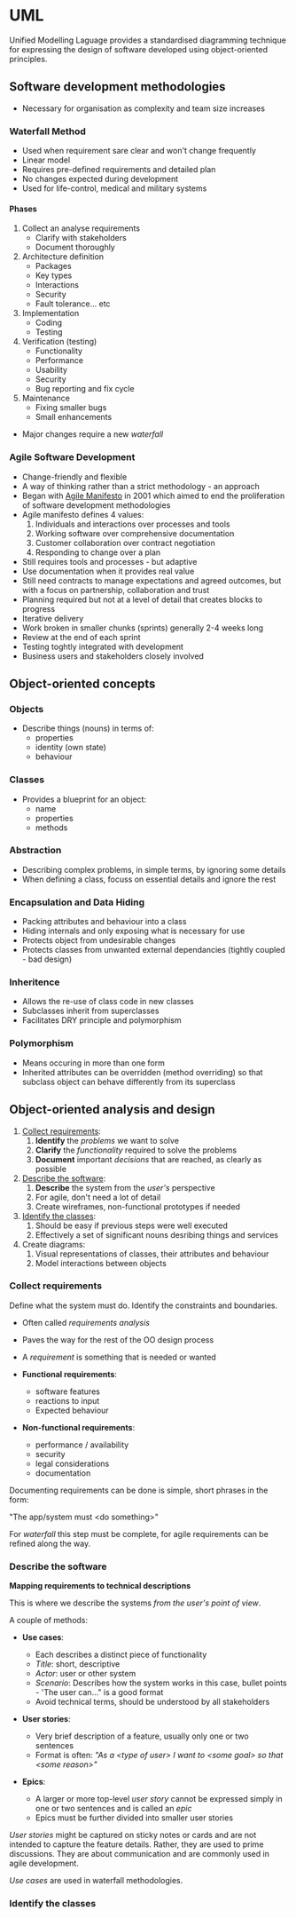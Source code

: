 # UML

Unified Modelling Laguage provides a standardised diagramming technique for expressing the design of software developed using object-oriented principles.

## Software development methodologies

- Necessary for organisation as complexity and team size increases

### Waterfall Method

- Used when requirement sare clear and won't change frequently
- Linear model
- Requires pre-defined requirements and detailed plan
- No changes expected during development
- Used for life-control, medical and military systems

#### Phases

1. Collect an analyse requirements
   - Clarify with stakeholders
   - Document thoroughly
1. Architecture definition
   - Packages
   - Key types
   - Interactions
   - Security
   - Fault tolerance... etc
1. Implementation
   - Coding
   - Testing
1. Verification (testing)
   - Functionality
   - Performance
   - Usability
   - Security
   - Bug reporting and fix cycle
1. Maintenance
   - Fixing smaller bugs
   - Small enhancements

- Major changes require a new _waterfall_

### Agile Software Development

- Change-friendly and flexible
- A way of thinking rather than a strict methodology - an approach
- Began with [Agile Manifesto](https://agilemanifesto.org/) in 2001 which aimed to end the proliferation of software development methodologies
- Agile manifesto defines 4 values:
  1. Individuals and interactions over processes and tools
  2. Working software over comprehensive documentation
  3. Customer collaboration over contract negotiation
  4. Responding to change over a plan
- Still requires tools and processes - but adaptive
- Use documentation when it provides real value
- Still need contracts to manage expectations and agreed outcomes, but with a focus on partnership, collaboration and trust
- Planning required but not at a level of detail that creates blocks to progress
- Iterative delivery
- Work broken in smaller chunks (sprints) generally 2-4 weeks long
- Review at the end of each sprint
- Testing toghtly integrated with development
- Business users and stakeholders closely involved

## Object-oriented concepts

### Objects

- Describe things (nouns) in terms of:
  - properties
  - identity (own state)
  - behaviour

### Classes

- Provides a blueprint for an object:
  - name
  - properties
  - methods

### Abstraction

- Describing complex problems, in simple terms, by ignoring some details
- When defining a class, focuss on essential details and ignore the rest

### Encapsulation and Data Hiding

- Packing attributes and behaviour into a class
- Hiding internals and only exposing what is necessary for use
- Protects object from undesirable changes
- Protects classes from unwanted external dependancies (tightly coupled - bad design)

### Inheritence

- Allows the re-use of class code in new classes
- Subclasses inherit from superclasses
- Facilitates DRY principle and polymorphism

### Polymorphism

- Means occuring in more than one form
- Inherited attributes can be overridden (method overriding) so that subclass object can behave differently from its superclass

## Object-oriented analysis and design

1. [Collect requirements](#collect-requirements):
   1. **Identify** the _problems_ we want to solve
   1. **Clarify** the _functionality_ required to solve the problems
   1. **Document** important _decisions_ that are reached, as clearly as possible
1. [Describe the software](#describe-the-software):
   1. **Describe** the system from the _user's_ perspective
   1. For agile, don't need a lot of detail
   1. Create wireframes, non-functional prototypes if needed
1. [Identify the classes](#identify-the-classes):
   1. Should be easy if previous steps were well executed
   1. Effectively a set of significant nouns desribing things and services
1. Create diagrams:
   1. Visual representations of classes, their attributes and behaviour
   1. Model interactions between objects

### Collect requirements

Define what the system must do. Identify the constraints and boundaries.

- Often called _requirements analysis_
- Paves the way for the rest of the OO design process
- A _requirement_ is something that is needed or wanted
- **Functional requirements**:
  - software features
  - reactions to input
  - Expected behaviour
- **Non-functional requirements**:

  - performance / availability
  - security
  - legal considerations
  - documentation

Documenting requirements can be done is simple, short phrases in the form:

"The app/system must \<do something\>"

For _waterfall_ this step must be complete, for agile requirements can be refined along the way.

### Describe the software

**Mapping requirements to technical descriptions**

This is where we describe the systems _from the user's point of view_.

A couple of methods:

- **Use cases**:

  - Each describes a distinct piece of functionality
  - _Title_: short, descriptive
  - _Actor_: user or other system
  - _Scenario_: Describes how the system works in this case, bullet points - 'The user can..." is a good format
  - Avoid technical terms, should be understood by all stakeholders

- **User stories**:

  - Very brief description of a feature, usually only one or two sentences
  - Format is often: _"As a \<type of user\> I want to \<some goal\> so that \<some reason\>"_

- **Epics**:
  - A larger or more top-level _user story_ cannot be expressed simply in one or two sentences and is called an _epic_
  - Epics must be further divided into smaller user stories

_User stories_ might be captured on sticky notes or cards and are not intended to capture the feature details. Rather, they are used to prime discussions. They are about communication and are commonly used in agile development.

_Use cases_ are used in waterfall methodologies.

### Identify the classes
